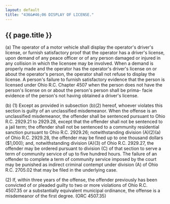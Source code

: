 ```yaml
---
layout: default
title: "436&#46;06 DISPLAY OF LICENSE."
---
```


{{ page.title }}
----------------

(a) The operator of a motor vehicle shall display the operator's driver's license, or furnish satisfactory proof that the operator has a driver's license, upon demand of any peace officer or of any person damaged or injured in any collision in which the licensee may be involved. When a demand is properly made and the operator has the operator's driver's license on or about the operator's person, the operator shall not refuse to display the license. A person's failure to furnish satisfactory evidence that the person is licensed under Ohio R.C. Chapter 4507 when the person does not have the person's license on or about the person's person shall be prima- facie evidence of the person's not having obtained a driver's license.

(b) (1) Except as provided in subsection (b)(2) hereof, whoever violates this section is guilty of an unclassified misdemeanor. When the offense is an unclassified misdemeanor, the offender shall be sentenced pursuant to Ohio R.C. 2929.21 to 2929.28, except that the offender shall not be sentenced to a jail term; the offender shall not be sentenced to a community residential sanction pursuant to Ohio R.C. 2929.26; notwithstanding division (A)(2)(a) of Ohio R.C. 2929.28, the offender may be fined up to one thousand dollars ($1,000); and, notwithstanding division (A)(3) of Ohio R.C. 2929.27, the offender may be ordered pursuant to division (C) of that section to serve a term of community service of up to five hundred hours. The failure of an offender to complete a term of community service imposed by the court may be punished as indirect criminal contempt under division (A) of Ohio R.C. 2705.02 that may be filed in the underlying case.

(2) If, within three years of the offense, the offender previously has been convicted of or pleaded guilty to two or more violations of Ohio R.C. 4507.35 or a substantially equivalent municipal ordinance, the offense is a misdemeanor of the first degree. (ORC 4507.35)